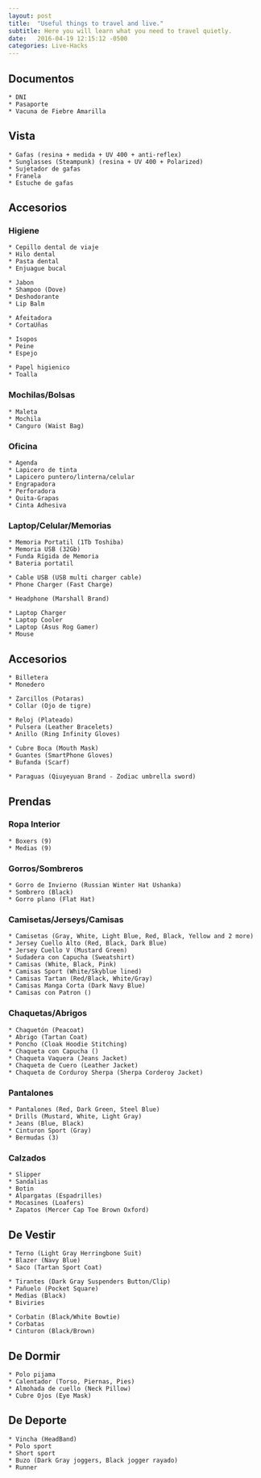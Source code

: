 ```yaml
---
layout: post
title:  "Useful things to travel and live."
subtitle: Here you will learn what you need to travel quietly.
date:   2016-04-19 12:15:12 -0500
categories: Live-Hacks
---
```


## Documentos

    * DNI  
    * Pasaporte  
    * Vacuna de Fiebre Amarilla  

## Vista

    * Gafas (resina + medida + UV 400 + anti-reflex)  
    * Sunglasses (Steampunk) (resina + UV 400 + Polarized)  
    * Sujetador de gafas  
    * Franela  
    * Estuche de gafas  

## Accesorios

### Higiene

    * Cepillo dental de viaje  
    * Hilo dental  
    * Pasta dental  
    * Enjuague bucal  

    * Jabon  
    * Shampoo (Dove)  
    * Deshodorante  
    * Lip Balm  

    * Afeitadora  
    * CortaUñas  

    * Isopos  
    * Peine  
    * Espejo  

    * Papel higienico  
    * Toalla  

### Mochilas/Bolsas

    * Maleta  
    * Mochila  
    * Canguro (Waist Bag)  

### Oficina

    * Agenda  
    * Lapicero de tinta  
    * Lapicero puntero/linterna/celular  
    * Engrapadora  
    * Perforadora  
    * Quita-Grapas  
    * Cinta Adhesiva  

### Laptop/Celular/Memorias

    * Memoria Portatil (1Tb Toshiba)  
    * Memoria USB (32Gb)  
    * Funda Rígida de Memoria  
    * Bateria portatil  
    
    * Cable USB (USB multi charger cable)  
    * Phone Charger (Fast Charge)  

    * Headphone (Marshall Brand)  
    
    * Laptop Charger  
    * Laptop Cooler  
    * Laptop (Asus Rog Gamer)  
    * Mouse  

## Accesorios

    * Billetera  
    * Monedero  

    * Zarcillos (Potaras)  
    * Collar (Ojo de tigre)  

    * Reloj (Plateado)  
    * Pulsera (Leather Bracelets)  
    * Anillo (Ring Infinity Gloves)  

    * Cubre Boca (Mouth Mask)  
    * Guantes (SmartPhone Gloves)  
    * Bufanda (Scarf)  

    * Paraguas (Qiuyeyuan Brand - Zodiac umbrella sword)  

## Prendas

### Ropa Interior

    * Boxers (9)  
    * Medias (9)  

### Gorros/Sombreros

    * Gorro de Invierno (Russian Winter Hat Ushanka)  
    * Sombrero (Black)  
    * Gorro plano (Flat Hat)  

### Camisetas/Jerseys/Camisas

    * Camisetas (Gray, White, Light Blue, Red, Black, Yellow and 2 more)  
    * Jersey Cuello Alto (Red, Black, Dark Blue)  
    * Jersey Cuello V (Mustard Green)  
    * Sudadera con Capucha (Sweatshirt)  
    * Camisas (White, Black, Pink)  
    * Camisas Sport (White/Skyblue lined)  
    * Camisas Tartan (Red/Black, White/Gray)  
    * Camisas Manga Corta (Dark Navy Blue)  
    * Camisas con Patron ()  

### Chaquetas/Abrigos

    * Chaquetón (Peacoat)  
    * Abrigo (Tartan Coat)  
    * Poncho (Cloak Hoodie Stitching)  
    * Chaqueta con Capucha ()  
    * Chaqueta Vaquera (Jeans Jacket)  
    * Chaqueta de Cuero (Leather Jacket)  
    * Chaqueta de Corduroy Sherpa (Sherpa Corderoy Jacket)  

### Pantalones

    * Pantalones (Red, Dark Green, Steel Blue)  
    * Drills (Mustard, White, Light Gray)  
    * Jeans (Blue, Black)  
    * Cinturon Sport (Gray)  
    * Bermudas (3)  

### Calzados

    * Slipper  
    * Sandalias  
    * Botin  
    * Alpargatas (Espadrilles)  
    * Mocasines (Loafers)  
    * Zapatos (Mercer Cap Toe Brown Oxford)  

## De Vestir

    * Terno (Light Gray Herringbone Suit)  
    * Blazer (Navy Blue)  
    * Saco (Tartan Sport Coat)  

    * Tirantes (Dark Gray Suspenders Button/Clip)  
    * Pañuelo (Pocket Square)  
    * Medias (Black)  
    * Biviries  
    
    * Corbatin (Black/White Bowtie)  
    * Corbatas  
    * Cinturon (Black/Brown)  

## De Dormir

    * Polo pijama  
    * Calentador (Torso, Piernas, Pies)  
    * Almohada de cuello (Neck Pillow)  
    * Cubre Ojos (Eye Mask)  

## De Deporte

    * Vincha (HeadBand)  
    * Polo sport  
    * Short sport  
    * Buzo (Dark Gray joggers, Black jogger rayado)  
    * Runner  
